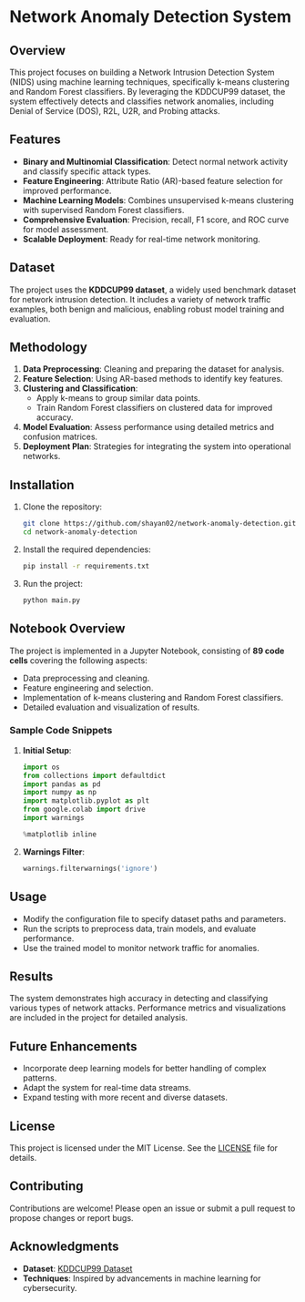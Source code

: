 # Network Anomaly Detection System

## Overview
This project focuses on building a Network Intrusion Detection System (NIDS) using machine learning techniques, specifically k-means clustering and Random Forest classifiers. By leveraging the KDDCUP99 dataset, the system effectively detects and classifies network anomalies, including Denial of Service (DOS), R2L, U2R, and Probing attacks.

## Features
- **Binary and Multinomial Classification**: Detect normal network activity and classify specific attack types.
- **Feature Engineering**: Attribute Ratio (AR)-based feature selection for improved performance.
- **Machine Learning Models**: Combines unsupervised k-means clustering with supervised Random Forest classifiers.
- **Comprehensive Evaluation**: Precision, recall, F1 score, and ROC curve for model assessment.
- **Scalable Deployment**: Ready for real-time network monitoring.

## Dataset
The project uses the **KDDCUP99 dataset**, a widely used benchmark dataset for network intrusion detection. It includes a variety of network traffic examples, both benign and malicious, enabling robust model training and evaluation.

## Methodology
1. **Data Preprocessing**: Cleaning and preparing the dataset for analysis.
2. **Feature Selection**: Using AR-based methods to identify key features.
3. **Clustering and Classification**:
   - Apply k-means to group similar data points.
   - Train Random Forest classifiers on clustered data for improved accuracy.
4. **Model Evaluation**: Assess performance using detailed metrics and confusion matrices.
5. **Deployment Plan**: Strategies for integrating the system into operational networks.

## Installation
1. Clone the repository:
   ```bash
   git clone https://github.com/shayan02/network-anomaly-detection.git
   cd network-anomaly-detection
   ```
2. Install the required dependencies:
   ```bash
   pip install -r requirements.txt
   ```
3. Run the project:
   ```bash
   python main.py
   ```

## Notebook Overview
The project is implemented in a Jupyter Notebook, consisting of **89 code cells** covering the following aspects:
- Data preprocessing and cleaning.
- Feature engineering and selection.
- Implementation of k-means clustering and Random Forest classifiers.
- Detailed evaluation and visualization of results.

### Sample Code Snippets
1. **Initial Setup**:
   ```python
   import os
   from collections import defaultdict
   import pandas as pd
   import numpy as np
   import matplotlib.pyplot as plt
   from google.colab import drive
   import warnings

   %matplotlib inline
   ```
2. **Warnings Filter**:
   ```python
   warnings.filterwarnings('ignore')
   ```

## Usage
- Modify the configuration file to specify dataset paths and parameters.
- Run the scripts to preprocess data, train models, and evaluate performance.
- Use the trained model to monitor network traffic for anomalies.

## Results
The system demonstrates high accuracy in detecting and classifying various types of network attacks. Performance metrics and visualizations are included in the project for detailed analysis.

## Future Enhancements
- Incorporate deep learning models for better handling of complex patterns.
- Adapt the system for real-time data streams.
- Expand testing with more recent and diverse datasets.

## License
This project is licensed under the MIT License. See the [LICENSE](LICENSE) file for details.

## Contributing
Contributions are welcome! Please open an issue or submit a pull request to propose changes or report bugs.

## Acknowledgments
- **Dataset**: [KDDCUP99 Dataset](http://kdd.ics.uci.edu/databases/kddcup99/kddcup99.html)
- **Techniques**: Inspired by advancements in machine learning for cybersecurity.
